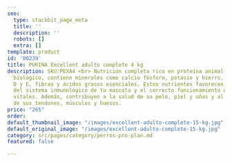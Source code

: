 ```yaml
---
seo:
  type: stackbit_page_meta
  title: ''
  description: ''
  robots: []
  extra: []
template: product
id: '00239'
title: PURINA Excellent adulto complete 4 kg
description: SKU:PEXA4 <br> Nutrición completa rico en proteína animal de alto valor
  biológico, contiene minerales como calcio fósforo, potasio y hierro, vitaminas A,
  D y E, fibras y ácidos grasos esenciales. Estos nutrientes favorecen el fortalecimiento
  del sistema inmunológico de tu mascota y el correcto funcionamiento de sus sistemas
  vitales. Además, contribuyen a la salud de su pelo, piel y uñas y al mantenimiento
  de sus tendones, músculos y huesos.
price: "265"
order: 
default_thumbnail_image: "/images/excellent-adulto-complete-15-kg.jpg"
default_original_image: "/images/excellent-adulto-complete-15-kg.jpg"
category: src/pages/category/perros-pro-plan.md
featured: false

---
```

